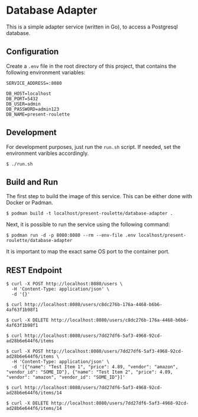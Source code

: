 # Database Adapter

This is a simple adapter service (written in Go), to access a Postgresql database.

## Configuration

Create a `.env` file in the root directory of this project, that contains the following environment variables:

```
SERVICE_ADDRESS=:8080

DB_HOST=localhost
DB_PORT=5432
DB_USER=admin
DB_PASSWORD=admin123
DB_NAME=present-roulette
```

## Development

For development purposes, just run the `run.sh` script.
If needed, set the environment varibles accordingly.

```
$ ./run.sh
```

## Build and Run

The first step to build the image of this service. This can be either done with Docker or Padman.

```
$ podman build -t localhost/present-roulette/database-adapter .
```

Next, it is possible to run the service using the following command:

```
$ podman run -d -p 8080:8080 --rm --env-file .env localhost/present-roulette/database-adapter
```

It is important to map the exact same OS port to the container port.

## REST Endpoint

```
$ curl -X POST http://localhost:8080/users \
  -H 'Content-Type: application/json' \
  -d '{}'
```

```
$ curl http://localhost:8080/users/c8dc276b-176a-4468-b6b6-4af63f1b98f1
```

```
$ curl -X DELETE http://localhost:8080/users/c8dc276b-176a-4468-b6b6-4af63f1b98f1
```

```
$ curl http://localhost:8080/users/7dd27df6-5af3-4968-92cd-ad28b6e644f6/items
```

```
$ curl -X POST http://localhost:8080/users/7dd27df6-5af3-4968-92cd-ad28b6e644f6/items \
  -H 'Content-Type: application/json' \
  -d '[{"name": "Test Item 1", "price": 4.89, "vendor": "amazon", "vendor_id": "SOME_ID"}, {"name": "Test Item 2", "price": 4.89, "vendor": "amazon", "vendor_id": "SOME_ID"}]'
```

```
$ curl http://localhost:8080/users/7dd27df6-5af3-4968-92cd-ad28b6e644f6/items/14
```

```
$ curl -X DELETE http://localhost:8080/users/7dd27df6-5af3-4968-92cd-ad28b6e644f6/items/14
```
